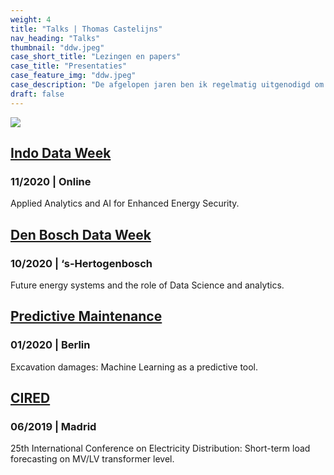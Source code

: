 ```yaml
---
weight: 4
title: "Talks | Thomas Castelijns"
nav_heading: "Talks"
thumbnail: "ddw.jpeg"
case_short_title: "Lezingen en papers"
case_title: "Presentaties"
case_feature_img: "ddw.jpeg"
case_description: "De afgelopen jaren ben ik regelmatig uitgenodigd om te spreken over mijn werk en heb ik verschillende publicaties gedaan."
draft: false
---
```


![](/img/ddw.jpeg)


## [Indo Data Week](https://youtu.be/eZwCyPC2EWs)
### 11/2020 | Online
Applied Analytics and AI for 
Enhanced Energy Security. 

## [Den Bosch Data Week](https://www.youtube.com/watch?v=wbTuayge1p4&ab_channel=DataWeek)
### 10/2020  | ‘s-Hertogenbosch
Future energy systems and the role
of Data Science and analytics.

## [Predictive Maintenance](https://f.hubspotusercontent30.net/hubfs/8156085/Predictive%20Maintenance%202019%20-%20Thomas%20Castelijns%20-%20Enexis%20-%20Machine%20Learning%20as%20a%20Predictive%20Tool.pdf)
### 01/2020 | Berlin
Excavation damages: 
Machine Learning as a predictive tool.

## [CIRED](https://www.cired-repository.org/bitstream/handle/20.500.12455/65/CIRED%202019%20-%20559.pdf?sequence=1&isAllowed=y)
### 06/2019  | Madrid
25th International Conference on Electricity Distribution: Short-term load forecasting on 
MV/LV transformer level.

